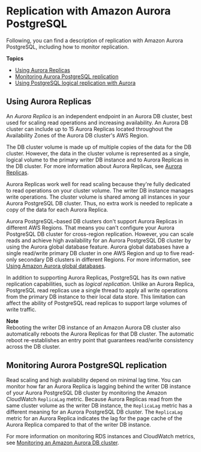 # Replication with Amazon Aurora PostgreSQL<a name="AuroraPostgreSQL.Replication"></a>

Following, you can find a description of replication with Amazon Aurora PostgreSQL, including how to monitor replication\.

**Topics**
+ [Using Aurora Replicas](#AuroraPostgreSQL.Replication.Replicas)
+ [Monitoring Aurora PostgreSQL replication](#AuroraPostgreSQL.Replication.Monitoring)
+ [Using PostgreSQL logical replication with Aurora](AuroraPostgreSQL.Replication.Logical.md)

## Using Aurora Replicas<a name="AuroraPostgreSQL.Replication.Replicas"></a>

An *Aurora Replica* is an independent endpoint in an Aurora DB cluster, best used for scaling read operations and increasing availability\. An Aurora DB cluster can include up to 15 Aurora Replicas located throughout the Availability Zones of the Aurora DB cluster's AWS Region\.

The DB cluster volume is made up of multiple copies of the data for the DB cluster\. However, the data in the cluster volume is represented as a single, logical volume to the primary writer DB instance and to Aurora Replicas in the DB cluster\. For more information about Aurora Replicas, see [Aurora Replicas](Aurora.Replication.md#Aurora.Replication.Replicas)\.

Aurora Replicas work well for read scaling because they're fully dedicated to read operations on your cluster volume\. The writer DB instance manages write operations\. The cluster volume is shared among all instances in your Aurora PostgreSQL DB cluster\. Thus, no extra work is needed to replicate a copy of the data for each Aurora Replica\.

Aurora PostgreSQL–based DB clusters don't support Aurora Replicas in different AWS Regions\. That means you can't configure your Aurora PostgreSQL DB cluster for cross\-region replication\. However, you can scale reads and achieve high availability for an Aurora PostgreSQL DB cluster by using the Aurora global database feature\. Aurora global databases have a single read/write primary DB cluster in one AWS Region and up to five read\-only secondary DB clusters in different Regions\. For more information, see [Using Amazon Aurora global databases](aurora-global-database.md)\. 

In addition to supporting Aurora Replicas, PostgreSQL has its own native replication capabilities, such as *logical replication*\. Unlike an Aurora Replica, PostgreSQL read replicas use a single thread to apply all write operations from the primary DB instance to their local data store\. This limitation can affect the ability of PostgreSQL read replicas to support large volumes of write traffic\.

**Note**  
Rebooting the writer DB instance of an Amazon Aurora DB cluster also automatically reboots the Aurora Replicas for that DB cluster\. The automatic reboot re\-establishes an entry point that guarantees read/write consistency across the DB cluster\.

## Monitoring Aurora PostgreSQL replication<a name="AuroraPostgreSQL.Replication.Monitoring"></a>

Read scaling and high availability depend on minimal lag time\. You can monitor how far an Aurora Replica is lagging behind the writer DB instance of your Aurora PostgreSQL DB cluster by monitoring the Amazon CloudWatch `ReplicaLag` metric\. Because Aurora Replicas read from the same cluster volume as the writer DB instance, the `ReplicaLag` metric has a different meaning for an Aurora PostgreSQL DB cluster\. The `ReplicaLag` metric for an Aurora Replica indicates the lag for the page cache of the Aurora Replica compared to that of the writer DB instance\.

For more information on monitoring RDS instances and CloudWatch metrics, see [Monitoring an Amazon Aurora DB cluster](MonitoringAurora.md)\.
